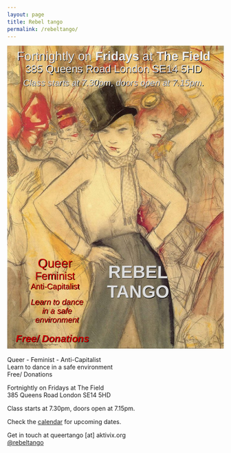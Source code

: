 ```yaml
---
layout: page
title: Rebel tango
permalink: /rebeltango/
---
```


![REBEL TANGO](/images/rebel_tango.png)

Queer - Feminist - Anti-Capitalist  
Learn to dance in a safe environment  
Free/ Donations  

Fortnightly on Fridays at The Field  
385 Queens Road London SE14 5HD  
  
Class starts at 7.30pm, doors open at 7.15pm.  
  
Check the [calendar](http://thefieldnx.com/calendar/) for upcoming dates.

Get in touch at 
queertango [at] aktivix.org  
[@rebeltango](https://twitter.com/rebel_tango)  


